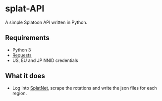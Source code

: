 # splat-API
A simple Splatoon API written in Python.

## Requirements
- Python 3
- [Requests](https://github.com/kennethreitz/requests)
- US, EU and JP NNID credentials

## What it does
- Log into [SplatNet](splatoon.nintendo.net), scrape the rotations and write the json files for each region.
